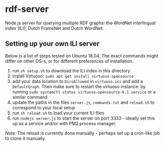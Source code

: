 # rdf-server
Node.js server for querying multiple RDF graphs: the WordNet interlingual index (ILI), Dutch FrameNet and Dutch WordNet.

## Setting up your own ILI server

Below is a list of steps tested on Ubuntu 18.04. The exact commands might differ on other OS-s, or for different preferences of installation. 

1. run `sh setup.sh` to download the ILI index in this directory
2. install Virtuoso: `sudo apt-get install virtuoso-opensource`
3. add your data location to `DirsAllowed` in `virtuoso.ini` and add a `DefaultGraph`. Then make sure to restart the virtuoso instance: by running `sudo systemctl status virtuoso-opensource-6.1.service` or a similar command.
4. update the paths in the files `server.js`, `commands.txt` and `reload.sh` to correspond to your local setup
5. run `sh reload.sh` to load your current ILI files
6. run `nodejs server.js` to start the server on port 3333 - ideally set this up as a service and/or with PM2 process manager.

*Note:* The reload is currently done manually - perhaps set up a cron-like job to clone it manually.
